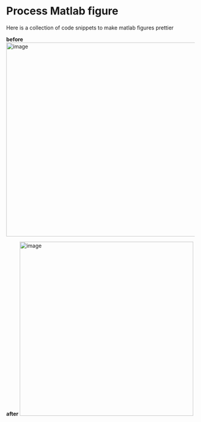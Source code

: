 # Process Matlab figure 
Here is a collection of code snippets to make matlab figures prettier

**before**
<img width="517" alt="image" src="https://github.com/jingxiangwu/matlab_fig_tricks/assets/110117607/dc6eae8b-a59d-4866-8603-43fb848fa774">

**after**
<img width="464" alt="image" src="https://github.com/jingxiangwu/matlab_fig_tricks/assets/110117607/80c91c8c-cbbe-4706-823f-8a57bc542c43">

